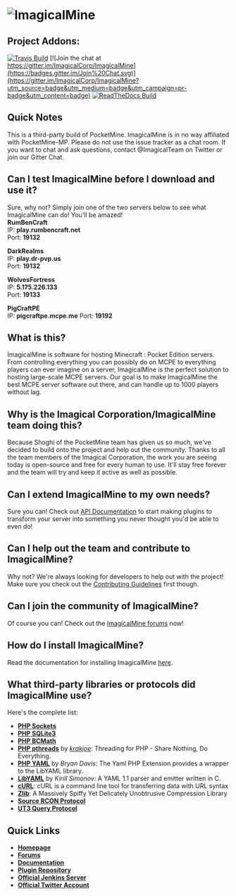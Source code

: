 # ![ImagicalMine](http://i.imgur.com/6Hlm8mn.gif)

## Project Addons:
[![Travis Build](https://travis-ci.org/ImagicalCorp/ImagicalMine.svg)](https://travis-ci.org/ImagicalCorp/ImagicalMine)
[![Join the chat at https://gitter.im/ImagicalCorp/ImagicalMine](https://badges.gitter.im/Join%20Chat.svg)](https://gitter.im/ImagicalCorp/ImagicalMine?utm_source=badge&utm_medium=badge&utm_campaign=pr-badge&utm_content=badge)
[![ReadTheDocs Build](https://img.shields.io/badge/docs-latest-brightgreen.svg?style=flat)](http://imagicalmine.readthedocs.org)

## Quick Notes

This is a third-party build of PocketMine. ImagicalMine is in no way affiliated with PocketMine-MP.
Please do not use the issue tracker as a chat room. If you want to chat and ask questions, contact @ImagicalTeam on Twitter or join our Gitter Chat.

## Can I test ImagicalMine before I download and use it?
Sure, why not? Simply join one of the two servers below to see what ImagicalMine can do! You'll be amazed!<br>
**RumBenCraft**<br>
IP: **play.rumbencraft.net**    
Port: **19132**

**DarkRealms**<br>
IP: **play.dr-pvp.us**    
Port: **19132**

**WolvesFortress**<br>
IP: **5.175.226.133**    
Port: **19133**

**PigCraftPE**<br>
IP: **pigcraftpe.mcpe.me**
Port: **19192**

## What is this?

ImagicalMine is software for hosting Minecraft : Pocket Edition servers. From controlling everything you can possibly do on MCPE to everything players can ever imagine on a server, ImagicalMine is the perfect solution to hosting large-scale MCPE servers. Our goal is to make ImagicalMine the best MCPE server software out there, and can handle up to 1000 players without lag. 

## Why is the Imagical Corporation/ImagicalMine team doing this?

Because Shoghi of the PocketMine team has given us so much, we've decided to build onto the project and help out the community. Thanks to all the team members of the Imagical Corporation, the work you are seeing today is open-source and free for every human to use. It'll stay free forever and the team will try and keep it active as well as possible.

## Can I extend ImagicalMine to my own needs?

Sure you can! Check out [API Documentation](http://imagicalmine.readthedocs.org/en/latest/developers.html) to start making plugins to transform your server into something you never thought you'd be able to even do!

## Can I help out the team and contribute to ImagicalMine?

Why not? We're always looking for developers to help out with the project! Make sure you check out the [Contributing Guidelines](https://github.com/ImagicalCorp/ImagicalMine/blob/master/CONTRIBUTING.md) first though.

## Can I join the community of ImagicalMine?

Of course you can! Check out the [ImagicalMine forums](http://forums.imagicalcorp.ml) now!

## How do I install ImagicalMine?

Read the documentation for installing ImagicalMine [here](http://imagicalmine.readthedocs.org/en/latest/installation.html).

## What third-party libraries or protocols did ImagicalMine use?

Here's the complete list:
* __[PHP Sockets](http://php.net/manual/en/book.sockets.php)__
* __[PHP SQLite3](http://php.net/manual/en/book.sqlite3.php)__
* __[PHP BCMath](http://php.net/manual/en/book.bc.php)__
* __[PHP pthreads](http://pthreads.org/)__ by _[krakjoe](https://github.com/krakjoe)_: Threading for PHP - Share Nothing, Do Everything.
* __[PHP YAML](https://code.google.com/p/php-yaml/)__ by _Bryan Davis_: The Yaml PHP Extension provides a wrapper to the LibYAML library.
* __[LibYAML](http://pyyaml.org/wiki/LibYAML)__ by _Kirill Simonov_: A YAML 1.1 parser and emitter written in C.
* __[cURL](http://curl.haxx.se/)__: cURL is a command line tool for transferring data with URL syntax
* __[Zlib](http://www.zlib.net/)__: A Massively Spiffy Yet Delicately Unobtrusive Compression Library
* __[Source RCON Protocol](https://developer.valvesoftware.com/wiki/Source_RCON_Protocol)__
* __[UT3 Query Protocol](http://wiki.unrealadmin.org/UT3_query_protocol)__

## Quick Links

* __[Homepage](http://imagicalmine.imagicalcorp.ml)__
* __[Forums](http://forums.imagicalcorp.ml)__
* __[Documentation](http://imagicalmine.readthedocs.org)__
* __[Plugin Repository](http://forums.imagicalcorp.ml/resources)__
* __[Official Jenkins Server](http://jenkins.imagicalcorp.ml:8080)__
* __[Official Twitter Account](https://twitter.com/ImagicalCorp)__
